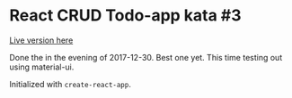 
# React CRUD Todo-app kata #3

[Live version here](https://crud-todo-kata3.synvinkel.org/)

Done the in the evening of 2017-12-30. Best one yet. This time testing out using material-ui. 

Initialized with `create-react-app`.
